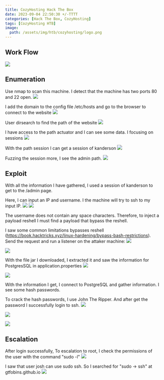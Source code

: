 ```yaml
---
title: CozyHosting Hack The Box 
date: 2023-09-04 22:50:30 +/-TTTT
categories: [Hack The Box, CozyHosting]
tags: [CozyHosting HTB] 
image:
  path: /assets/img/htb/cozyhosting/logo.png
---
```



## Work Flow
![]( /assets/img/htb/cozyhosting/workflow.png)

## Enumeration
 Use nmap to scan this machine. I detect that the machine has two ports 80 and 22 open.
![]( /assets/img/htb/cozyhosting/nmap.png)

 I add the domain to the config file /etc/hosts and go to the browser to connect to the website
![]( /assets/img/htb/cozyhosting/website.png)

 User dirsearch to find the path of the website
![]( /assets/img/htb/cozyhosting/dir.png)

 I have access to the path actuator and I can see some data. I focusing on sessions
![]( /assets/img/htb/cozyhosting/actuator.png)

 With the path session I can get a session of kanderson
![]( /assets/img/htb/cozyhosting/session.png)

 Fuzzing the session more, I see the admin path.
![]( /assets/img/htb/cozyhosting/ffuf.png)



## Exploit
 With all the information I have gathered, I used a session of kanderson to get to the /admin page.
 
 Here, I can input an IP and username. I the machine will try to ssh to my input IP.
![]( /assets/img/htb/cozyhosting/loginWithSession.png)
![]( /assets/img/htb/cozyhosting/insertPayload.png)

The username does not contain any space characters. Therefore, to inject a payload reshell I must find a payload that bypass the reshell.

I saw some common limitations bypasses reshell (https://book.hacktricks.xyz/linux-hardening/bypass-bash-restrictions).
Send the request and run a listener on the attaker machine:
![]( /assets/img/htb/cozyhosting/payload.png)

![]( /assets/img/htb/cozyhosting/nc.png)

  With the file jar I downloaded, I extracted it and saw the information for PostgresSQL in application.properties
![]( /assets/img/htb/cozyhosting/extractFile.png)

![]( /assets/img/htb/cozyhosting/getInfo-psql.png)

 With the information I get, I connect to PostgreSQL and gather information. I see some hash passwords.

 To crack the hash passwords, I use John The Ripper. And after get the password I successfully login to ssh.
![]( /assets/img/htb/cozyhosting/hashPasswd.png)

![]( /assets/img/htb/cozyhosting/crackPasswd.png)

![]( /assets/img/htb/cozyhosting/ssh.png)

## Escalation
 After login successfully, To escalation to root, I check the permissions of the user with the command "sudo -l"
 ![]( /assets/img/htb/cozyhosting/reconRoot.png)

 I saw that user josh can use sudo ssh. So I searched for "sudo -> ssh" at gtfobins.github.io
 ![]( /assets/img/htb/cozyhosting/root.png)